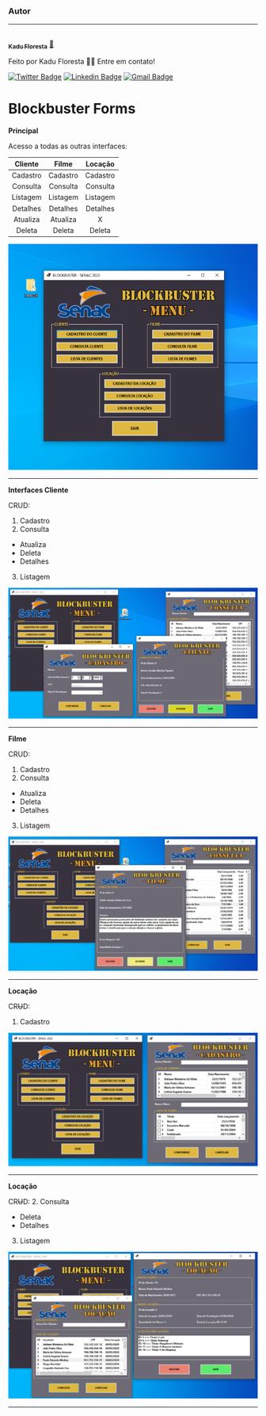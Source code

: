 ### Autor
---

<a href="https://blog.rocketseat.com.br/author/thiago/">
 <img style="border-radius: 50%;" src="https://media-exp1.licdn.com/dms/image/C4D03AQFfIeRf3UDQ9Q/profile-displayphoto-shrink_400_400/0?e=1605139200&v=beta&t=vWVjctWELGPrf-DrfqlwmBWjl88lk6ZwKTUJoCIkI_I" width="100px;" border-radius="5px"; alt=""/>
 <br />
 <sub><b>Kadu Floresta</b></sub></a> <a href="https://www.facebook.com/kadu.floresta" title="Facebook">🚀</a>


Feito por Kadu Floresta 👋🏽 Entre em contato!

[![Twitter Badge](https://img.shields.io/badge/-@kadu_kururu-1ca0f1?style=flat-square&labelColor=1ca0f1&logo=twitter&logoColor=white&link=https://twitter.com/kadu_kururu)](https://twitter.com/kadu_kururu) [![Linkedin Badge](https://img.shields.io/badge/-Kadu_Floresta-blue?style=flat-square&logo=Linkedin&logoColor=white&link=https://www.linkedin.com/in/kadufloresta/)](https://www.linkedin.com/in/kadufloresta/) 
[![Gmail Badge](https://img.shields.io/badge/-cefloresta1@gmail.com-c14438?style=flat-square&logo=Gmail&logoColor=white&link=mailto:cefloresta1@gmail.com)](mailto:cefloresta1@gmail.com)


# Blockbuster Forms

**Principal**

Acesso a todas as outras interfaces:

Cliente | Filme | Locação
:---:|:---:|:---:
Cadastro |Cadastro |Cadastro 
Consulta |Consulta |Consulta 
Listagem |Listagem |Listagem
Detalhes |Detalhes |Detalhes 
Atualiza |Atualiza |X 
Deleta   |Deleta   |Deleta   


<img src="/img/principal.png"/>

---
**Interfaces Cliente**

CRUD:
1. Cadastro
2. Consulta
- Atualiza
- Deleta
- Detalhes
3. Listagem 

<img src="/img/cadastroCliente.png"/>

---
**Filme**

CRUD:
1. Cadastro
2. Consulta
- Atualiza
- Deleta
- Detalhes
3. Listagem 

<img src="/img/consultaFilme.png"/>

---
**Locação**

CR<del>U</del>D:
1. Cadastro

<img src="/img/locacao.png"/>

---
**Locação**

CR<del>U</del>D:
2. Consulta
- Deleta
- Detalhes
3. Listagem 

<img src="/img/consultaLocacao.png"/>

---

